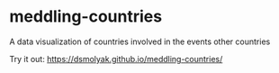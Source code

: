 # meddling-countries
A data visualization of countries involved in the events other countries

Try it out: https://dsmolyak.github.io/meddling-countries/

